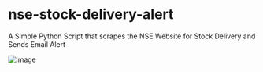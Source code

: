 # nse-stock-delivery-alert
A Simple Python Script that scrapes the NSE Website for Stock Delivery and Sends Email Alert   

![image](https://user-images.githubusercontent.com/24961188/124280701-a0737380-db66-11eb-8df8-04245ab69ea8.png)
